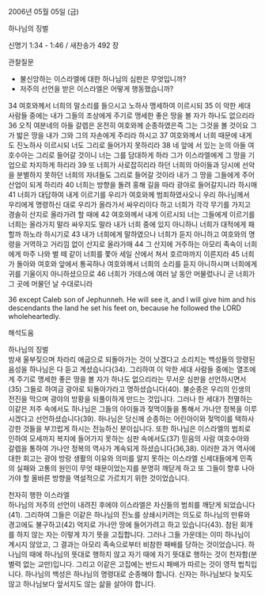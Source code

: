 2006년 05월 05일 (금)

하나님의 징벌



신명기 1:34 - 1:46 / 새찬송가 492 장


관찰질문
- 불신앙하는 이스라엘에 대한 하나님의 심판은 무엇입니까? 
- 저주의 선언을 받은 이스라엘은 어떻게 행동했습니까?  

34 여호와께서 너희의 말소리를 들으시고 노하사 맹세하여 이르시되 35 이 악한 세대 사람들 중에는 내가 그들의 조상에게 주기로 맹세한 좋은 땅을 볼 자가 하나도 없으리라 36 오직 여분네의 아들 갈렙은 온전히 여호와께 순종하였은즉 그는 그것을 볼 것이요 그가 밟은 땅을 내가 그와 그의 자손에게 주리라 하시고 37 여호와께서 너희 때문에 내게도 진노하사 이르시되 너도 그리로 들어가지 못하리라 38 네 앞에 서 있는 눈의 아들 여호수아는 그리로 들어갈 것이니 너는 그를 담대하게 하라 그가 이스라엘에게 그 땅을 기업으로 차지하게 하리라 39 또 너희가 사로잡히리라 하던 너희의 아이들과 당시에 선악을 분별하지 못하던 너희의 자녀들도 그리로 들어갈 것이라 내가 그 땅을 그들에게 주어 산업이 되게 하리라 40 너희는 방향을 돌려 홍해 길을 따라 광야로 들어갈지니라 하시매 41 너희가 대답하여 내게 이르기를 우리가 여호와께 범죄하였사오니 우리 하나님께서 우리에게 명령하신 대로 우리가 올라가서 싸우리이다 하고 너희가 각각 무기를 가지고 경솔히 산지로 올라가려 할 때에 42 여호와께서 내게 이르시되 너는 그들에게 이르기를 너희는 올라가지 말라 싸우지도 말라 내가 너희 중에 있지 아니하니 너희가 대적에게 패할까 하노라 하시기로 43 내가 너희에게 말하였으나 너희가 듣지 아니하고 여호와의 명령을 거역하고 거리낌 없이 산지로 올라가매 44 그 산지에 거주하는 아모리 족속이 너희에게 마주 나와 벌 떼 같이 너희를 쫓아 세일 산에서 쳐서 호르마까지 이른지라 45 너희가 돌아와 여호와 앞에서 통곡하나 여호와께서 너희의 소리를 듣지 아니하시며 너희에게 귀를 기울이지 아니하셨으므로 46 너희가 가데스에 여러 날 동안 머물렀나니 곧 너희가 그 곳에 머물던 날 수대로니라 

36  except Caleb son of Jephunneh. He will see it, and I will give him and his descendants the land he set his feet on, because he followed the LORD wholeheartedly.

해석도움





하나님의 징벌  
밤새 울부짖으며 차라리 애굽으로 되돌아가는 것이 낫겠다고 소리치는 백성들의 망령된 음성을 하나님은 다 듣고 계셨습니다(34). 그리하여 이 악한 세대 사람들 중에는 열조에게 주기로 맹세한 좋은 땅을 볼 자가 하나도 없으리라는 무서운 심판을 선언하시면서(35) 그들로 하여금 광야로 되돌아가라고 명하셨습니다(40). 불순종은 우리의 인생의 전진을 막으며 광야의 방황을 되풀이하게 만드는 것입니다. 그러나 한 세대가 전멸하는 이같은 저주 속에서도 하나님은 그들의 아이들과 젖먹이들을 통해서 가나안 정복을 이루시겠다고 선언하셨습니다(39). 하나님은 당신께 순종하는 어린아이와 젖먹이를 택하사 강한 것들을 부끄럽게 하시는 전능하신 분이십니다. 또한 하나님은 이스라엘의 범죄로 인하여 모세까지 복지에 들어가지 못하는 심판 속에서도(37) 믿음의 사람 여호수아와 갈렙을 통하여 가나안 정복의 역사가 계속되게 하셨습니다(36,38). 이러한 과거 역사에 대한 회고는 광야 방랑 생활의 이유와 의미를 알지 못하는 이스라엘 신세대들에게 민족의 실패와 고통의 원인이 무엇 때문이었는지를 분명히 깨닫게 하고 또 그들이 향후 나아가야 할 올바른 방향을 역설적으로 가르치기 위한 것이었습니다. 

천자히 행한 이스라엘  
하나님의 저주의 선언이 내려진 후에야 이스라엘은 자신들의 범죄를 깨닫게 되었습니다(41). 그리하여 그들은 이같은 하나님의 진노를 상쇄시키려는 의도로 하나님의 만류와 경고에도 불구하고(42) 억지로 가나안 땅에 들어가려고 하고 있습니다(43). 참된 회개를 하지 않는 자는 이렇게 자기 뜻을 고집합니다. 그러나 그들 가운데는 이미 하나님이 계시지 않았고, 그 결과는 아모리 족속으로부터 비참한 패배를 당하는 것이었습니다. 하나님의 때에 하나님의 뜻대로 행하지 않고 자기 때에 자기 뜻대로 행하는 것이 천자함(분별력 없는 교만)입니다. 그리고 이같은 고집에는 반드시 패배가 따르는 것이 영적 법칙입니다. 하나님의 백성은 하나님의 명령대로 순종해야 합니다. 신자는 하나님보다 늦지도 않고 하나님보다 앞서지도 않는 삶을 살아야 합니다.